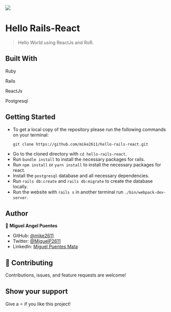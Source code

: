 ![](https://img.shields.io/badge/Microverse-blueviolet)

# Hello Rails-React

> Hello World using ReactJs and RoR.

## Built With

Ruby

Rails

ReactJs

Postgresql


## Getting Started

- To get a local copy of the repository please run the following commands on your terminal:
   ```
   git clone https://github.com/mike2611/hello-rails-react.git
   ```
- Go to the cloned directory with `cd hello-rails-react`.
- Run `bundle install` to install the necessary packages for rails.
- Run `npm install` or `yarn install` to install the necessary packages for react.
- Install the `postgresql` database and all necessary dependencies.
- Run `rails db:create` and `rails db:migrate` to create the database locally.
- Run  the website with `rails s` in another terminal run `./bin/webpack-dev-server`.

## Author

👤 **Miguel Angel Puentes**
- GitHub: [@mike2611](https://github.com/mike2611)
- Twitter: [@MiguelP2611](https://twitter.com/MiguelP2611)
- LinkedIn: [Miguel Puentes Mata](https://linkedin.com/in/miguel-puentes-mata-90a562139/)


## 🤝 Contributing

Contributions, issues, and feature requests are welcome!

## Show your support

Give a ⭐️ if you like this project!
